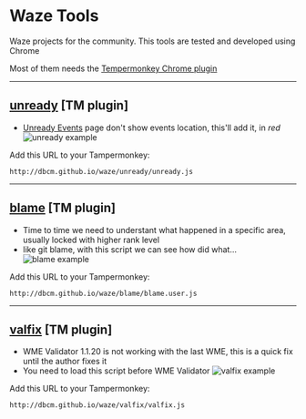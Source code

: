 # Waze Tools
Waze projects for the community. This tools are tested and developed using Chrome

Most of them needs the [Tempermonkey Chrome plugin](https://chrome.google.com/webstore/detail/tampermonkey/dhdgffkkebhmkfjojejmpbldmpobfkfo?hl=en)

---

## [unready](unready/unready.js) [TM plugin]
- [Unready Events](https://www.waze.com/events/unready) page don't show events location, this'll add it, in *red* 
![unready example][unready]


 Add this URL to your Tampermonkey:

 ```
 http://dbcm.github.io/waze/unready/unready.js
 ```

---

## [blame](blame/blame.user.js) [TM plugin]
- Time to time we need to understant what happened in a specific area, usually locked with higher rank level
- like git blame, with this script we can see how did what...
![blame example][blame]


 Add this URL to your Tampermonkey:

 ```
 http://dbcm.github.io/waze/blame/blame.user.js
 ```

---

## [valfix](valfix/valfix.js) [TM plugin]
- WME Validator 1.1.20 is not working with the last WME, this is a quick fix until the author fixes it
- You need to load this script before WME Validator
![valfix example][valfix]


 Add this URL to your Tampermonkey:

 ```
 http://dbcm.github.io/waze/valfix/valfix.js
 ```


[unready]: unready/unready.png
[blame]: blame/blame.png
[valfix]: valfix/valfix.png
